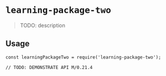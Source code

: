 # `learning-package-two`

> TODO: description

## Usage

```
const learningPackageTwo = require('learning-package-two');

// TODO: DEMONSTRATE API M/0.21.4
```
